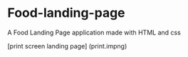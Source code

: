 # Food-landing-page
A Food Landing Page application made with HTML and css 

[print screen landing page] (print.impng) 
